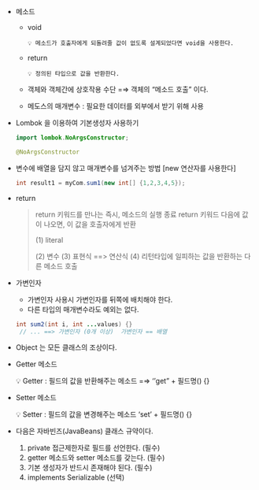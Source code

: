 - 메소드
    - void
        ```
        💡 메소드가 호출자에게 되돌려줄 값이 없도록 설계되었다면 void을 사용한다.
        
        ```
        
    - return
        
        ```
        💡 정의된 타입으로 값을 반환한다.
        ```
        
    - 객체와 객체간에 상호작용 수단 =⇒ 객체의 “메소드 호출” 이다.
    - 메도스의 매개변수 : 필요한 데이터를 외부에서 받기 위해 사용

- Lombok 을 이용하여 기본생성자 사용하기
    
    ```java
    import lombok.NoArgsConstructor;
    
    @NoArgsConstructor
    ```
    
- 변수에 배열을 담지 않고 매개변수를 넘겨주는 방법 [new 연산자를 사용한다]
    
    ```java
    int result1 = myCom.sum1(new int[] {1,2,3,4,5});
    ```
    
- return
    
    > 
    > 
    > 
    >  return 키워드를 만나는 즉시, 메소드의 실행 종료
    >  return 키워드 다음에 값이 나오면, 이 값을 호출자에게 반환
    > 
    > (1) literal
    > 
    > (2) 변수
    > (3) 표현식 ==> 연산식
    > (4) 리턴타입에 일피하는 값을 반환하는 다른 메소드 호출
    > 
- 가변인자
    - 가변인자 사용시 가변인자를 뒤쪽에 배치해야 한다.
    - 다른 타입의 매개변수라도 예외는 없다.
    
    ```java
    int sum2(int i, int ...values) {}
     // ... ==> 가변인자 (0개 이상)  가변인자 == 배열
    ```
    

 

- Object 는 모든 클래스의 조상이다.
- Getter 메소드
    
    <aside>
    💡 Getter : 필드의 값을 반환해주는 메소드 =⇒ ‘’get” + 필드명() {}
    
    </aside>
    
- Setter 메소드
    
    <aside>
    💡 Setter : 필드의 값을 변경해주는 메소드 ‘set’ + 필드명() {}
    
    </aside>
    
- 다음은 자바빈즈(JavaBeans) 클래스 규약이다.
    1. private 접근제한자로 필드를 선언한다.	        (필수)
    2. getter 메소드와 setter 메소드를 갖는다.	(필수)
    3. 기본 생성자가 반드시 존재해야 된다.	        (필수)
    4. implements Serializable	                                (선택)
